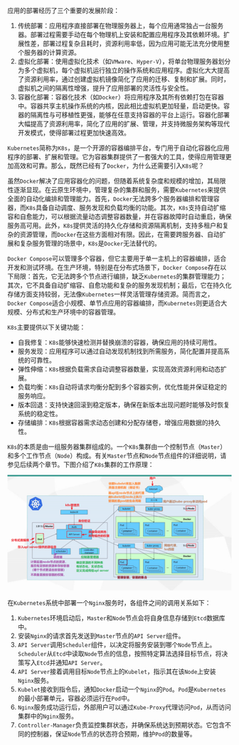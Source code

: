 应用的部署经历了三个重要的发展阶段：

1. 传统部署：应用程序直接部署在物理服务器上，每个应用通常独占一台服务器。部署过程需要手动在每个物理机上安装和配置应用程序及其依赖环境。扩展性差，部署过程复杂且耗时，资源利用率低，因为应用可能无法充分使用整个服务器的计算资源。
2. 虚拟化部署：使用虚拟化技术（如`VMware`、`Hyper-V`），将单台物理服务器划分为多个虚拟机，每个虚拟机运行独立的操作系统和应用程序。虚拟化大大提高了资源利用率，通过创建虚拟机镜像简化了应用的迁移、复制和扩展。同时，虚拟机之间的隔离性增强，提升了应用部署的灵活性与安全性。
3. 容器化部署：容器化技术（如`Docker`）将应用程序及其所有依赖打包在容器中。容器共享主机操作系统的内核，因此相比虚拟机更加轻量，启动更快。容器的隔离性与可移植性更强，能够在任意支持容器的平台上运行。容器化部署大幅提高了资源利用率，简化了应用的扩展、管理，并支持微服务架构等现代开发模式，使得部署过程更加快速高效。

`Kubernetes`简称为`K8s`，是一个开源的容器编排平台，专门用于自动化容器化应用程序的部署、扩展和管理。它为容器集群提供了一套强大的工具，使得应用管理更加高效和可靠。那么，既然已经有了`Docker`，为什么还需要引入`K8s`呢？

虽然`Docker`解决了应用容器化的问题，但随着系统复杂度和规模的增加，其局限性逐渐显现。在云原生环境中，管理复杂的集群和服务，需要`Kubernetes`来提供全面的自动化编排和管理能力。首先，`Docker`无法跨多个服务器编排和管理容器，而`K8s`具备自动调度、服务发现和负载均衡的功能。其次，`K8s`支持自动扩缩容和自愈能力，可以根据流量动态调整容器数量，并在容器故障时自动重启，确保服务高可用。此外，`K8s`提供灵活的持久化存储和资源隔离机制，支持多租户和复杂的资源管理，而`Docker`在这些方面相对有限。因此，在需要跨服务器、自动扩展和复杂服务管理的场景中，`K8s`是`Docker`无法替代的。

`Docker Compose`可以管理多个容器，但它主要用于单一主机上的容器编排，适合开发和测试环境。在生产环境，特别是在分布式场景下，`Docker Compose`存在以下局限：首先，它无法跨多个节点进行编排，缺乏`Kubernetes`的集群管理能力；其次，它不具备自动扩缩容、自愈功能和复杂的服务发现机制；最后，它在持久化存储方面支持较弱，无法像`Kubernetes`一样灵活管理存储资源。简而言之，`Docker Compose`适合小规模、单节点应用的容器编排，而`Kubernetes`则更适合大规模、分布式和生产环境中的容器管理。

`K8s`主要提供以下关键功能：

- 自我修复：`K8s`能够快速检测并替换崩溃的容器，确保应用的持续可用性。
- 服务发现：应用程序可以通过自动发现机制找到所需服务，简化配置并提高系统的可靠性。
- 弹性伸缩：`K8s`根据负载需求自动调整容器数量，实现高效资源利用和动态扩展。
- 负载均衡：`K8s`自动将请求均衡分配到多个容器实例，优化性能并保证稳定的服务响应。
- 版本回退：支持快速回滚到稳定版本，确保在新版本出现问题时能够及时恢复系统的稳定性。
- 存储编排：`K8s`根据容器需求动态创建和分配存储卷，增强应用数据的持久性。

`K8s`的本质是由一组服务器集群组成的。一个`K8s`集群由一个控制节点（`Master`）和多个工作节点（`Node`）构成。有关`Master`节点和`Node`节点组件的详细说明，请参见后续两个章节。下图介绍了`K8s`集群的工作原理：

![img](image/c11fed5e227b29279e526163623a79e6.png)

在`Kubernetes`系统中部署一个`Nginx`服务时，各组件之间的调用关系如下：

1. `Kubernetes`环境启动后，`Master`和`Node`节点会将自身信息存储到`Etcd`数据库中。
2. 安装`Nginx`的请求首先发送到`Master`节点的`API Server`组件。
3. `API Server`调用`Scheduler`组件，以决定将服务安装到哪个`Node`节点上。`Scheduler`从`Etcd`中读取`Node`节点的信息，按照特定算法选择目标节点，将决策写入`Etcd`并通知`API Server`。
4. `API Server`接着调用目标`Node`节点上的`Kubelet`，指示其在该`Node`上安装`Nginx`服务。
5. `Kubelet`接收到指令后，通知`Docker`启动一个`Nginx`的`Pod`。`Pod`是`Kubernetes`的最小部署单元，容器必须运行在`Pod`中。
6. `Nginx`服务成功运行后，外部用户可以通过`Kube-Proxy`代理访问`Pod`，从而访问集群中的`Nginx`服务。
7. `Controller-Manager`负责监控集群状态，并确保系统达到预期状态。它包含不同的控制器，保证`Node`节点的状态符合预期，维护`Pod`的数量等。

